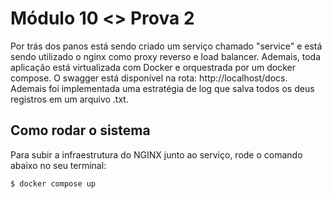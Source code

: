 # Módulo 10 <> Prova 2

Por trás dos panos está sendo criado um serviço chamado "service" e está sendo utilizado o nginx como proxy reverso e load balancer. Ademais, toda aplicação está virtualizada com Docker e orquestrada por um docker compose. O swagger está disponível na rota: http://localhost/docs. Ademais foi implementada uma estratégia de log que salva todos os deus registros em um arquivo .txt.

## Como rodar o sistema

Para subir a infraestrutura do NGINX junto ao serviço, rode o comando abaixo no seu terminal:

```bash
$ docker compose up
```